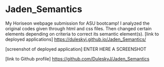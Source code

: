 # Jaden_Semantics
My Horiseon webpage submission for ASU bootcamp! I analyzed the original codes given through html and css files. Then changed certain elements depending on criteria to correct its semantic element(s). 
[link to deployed applications] https://duleskyj.github.io/Jaden_Semantics/  

[screenshot of deployed application] ENTER HERE A SCREENSHOT 

[link to Github profile] https://github.com/DuleskyJ/Jaden_Semantics    

